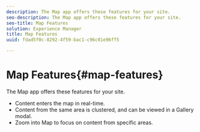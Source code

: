 ```yaml
---
description: The Map app offers these features for your site.
seo-description: The Map app offers these features for your site.
seo-title: Map Features
solution: Experience Manager
title: Map Features
uuid: fdad5f0c-8292-4f59-bac1-c96c01e96ff5

---
```


# Map Features{#map-features}

The Map app offers these features for your site.



* Content enters the map in real-time.
* Content from the same area is clustered, and can be viewed in a Gallery modal.
* Zoom into Map to focus on content from specific areas.

